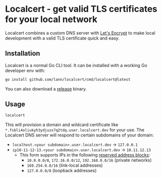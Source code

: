 # Localcert - get valid TLS certificates for your local network

Localcert combines a custom DNS server with [Let's Encrypt](https://letsencrypt.org)
to make local development with a valid TLS certificate quick and easy.

## Installation

Localcert is a normal Go CLI tool. It can be installed with a working Go developer env with:

```sh
go install github.com/lann/localcert/cmd/localcert@latest
```

You can also download a [release](https://github.com/lann/localcert/releases) binary.

## Usage

```sh
localcert
```

This will provision a domain and wildcard certificate like `*.fsbli4oliukyh3ydjuzx7q2tdq.user.localcert.dev`
for your use. The Localcert DNS server will respond to certain subdomains of your domain:

* `localhost.<your subdomain>.user.localcert.dev` -> `127.0.0.1`
* `ip10-11-12-13.<your subdomain>.user.localcert.dev` -> `10.11.12.13`
  * This form supports IPs in the following [reserved address blocks](https://en.wikipedia.org/wiki/Reserved_IP_addresses#IPv4):
    * `10.0.0.0/8`, `172.16.0.0/12`, `192.168.0.0/16` (private networks)
    * `169.254.0.0/16` (link-local addresses)
    * `127.0.0.0/8` (loopback addresses)

